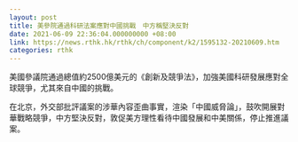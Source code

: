 ```yaml
---
layout: post
title: 美參院通過科研法案應對中國挑戰　中方稱堅決反對
date: 2021-06-09 22:36:04.000000000 +08:00
link: https://news.rthk.hk/rthk/ch/component/k2/1595132-20210609.htm
categories: rthk
---
```


美國參議院通過總值約2500億美元的《創新及競爭法》，加強美國科研發展應對全球競爭，尤其來自中國的挑戰。

在北京，外交部批評議案的涉華內容歪曲事實，渲染「中國威脅論」，鼓吹開展對華戰略競爭，中方堅決反對，敦促美方理性看待中國發展和中美關係，停止推進議案。
